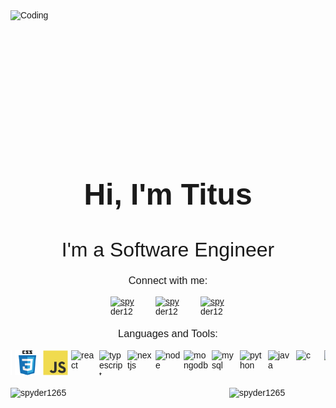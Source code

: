 <div style="
        width: 100%; 
        height: 100%; 
        padding: 0; 
        margin: 0;
        display: flex;
        flex-direction: column;
        justify-content: center;
        align-items: center;
        font-family: 'Franklin Gothic Medium', 'Arial Narrow', Arial, sans-serif;
        overflow-x: hidden;
    "
    >
      <img
        style="
          width: 100%;
          height: 200px;
          object-fit: cover;
        "
        align="left"
        alt="Coding"
        src="https://media.giphy.com/media/RbDKaczqWovIugyJmW/giphy.gif"
      />
        <div
            style="
            width: 100%;            
            padding: 0;
            margin: 0;
            display: flex;
            flex-direction: column;
            justify-content: center;
            align-items: center;
            padding-bottom: 44px;
            "
        >
            <h1
                style="
                font-size: 3rem;
                margin-bottom: -2px;
                "
            >
                Hi, I'm Titus
            </h1>
            <h3
                style="
                font-size: 2rem;
                font-weight: 100;
                margin-bottom: -2px;
                "
            >
                I'm a Software Engineer
            </h3>
            <h3
                style="
                font-weight: 400;
                text-align: center;
                "
            >Connect with me:</h3>
            <div
                style="
                display: flex;
                flex-direction: row;
                justify-content: center;
                align-items: center;
                "
            >
                <a
                href="https://dev.to/titus_likhi_60cac02f22e58"
                target="blank"
                style="
                    margin: 0 1rem;
                    display: flex;
                    flex-direction: row;
                    justify-content: center;
                    align-items: center;
                "
                >
                <img
                    align="center"
                    src="https://raw.githubusercontent.com/rahuldkjain/github-profile-readme-generator/master/src/images/icons/Social/devto.svg"
                    alt="spyder1265"
                    height="30"
                    width="40"
                />
                </a>
                <a
                href="https://www.linkedin.com/in/titus-likhi-ba91781a3/"
                target="blank"
                style="
                    margin: 0 1rem;
                    display: flex;
                    flex-direction: row;
                    justify-content: center;
                    align-items: center;
                "
                >
                <img
                    align="center"
                    src="https://raw.githubusercontent.com/rahuldkjain/github-profile-readme-generator/master/src/images/icons/Social/linked-in-alt.svg"
                    alt="spyder1265"
                    height="30"
                    width="40"
                />
                </a>
                <a
                href="https://www.instagram.com/l.t218/"
                target="blank"
                style="
                    margin: 0 1rem;
                    display: flex;
                    flex-direction: row;
                    justify-content: center;
                    align-items: center;
                "
                >
                <img
                    align="center"
                    src="https://raw.githubusercontent.com/rahuldkjain/github-profile-readme-generator/master/src/images/icons/Social/instagram.svg"
                    alt="spyder1265"
                    height="30"
                    width="40"
                />
                </a>
            </div>
            <h3   
                style="
                font-weight: 400;
                text-align: center;
                margin-top: 20px;
                "
            >
            Languages and Tools:
            </h3>
                        <div
                style="
                display: flex;
                flex-direction: row;
                justify-content: center;
                align-items: center;
                gap: 5px;
                "
            >
                <img src="https://raw.githubusercontent.com/devicons/devicon/master/icons/html5/html5-original-wordmark.svg" alt="html5" width="40" height="40"/> 
                <img src="https://raw.githubusercontent.com/devicons/devicon/master/icons/css3/css3-original-wordmark.svg" alt="css3" width="40" height="40"/> 
                <img src="https://raw.githubusercontent.com/devicons/devicon/master/icons/javascript/javascript-original.svg" alt="javascript" width="40" height="40"/>
                <img src="https://cdn.jsdelivr.net/gh/devicons/devicon/icons/react/react-original.svg" alt="react" width="40" height="40" />
                <img src="https://cdn.jsdelivr.net/gh/devicons/devicon/icons/typescript/typescript-original.svg" alt="typescript" width="40" height="40" />
                <img src="https://cdn.jsdelivr.net/gh/devicons/devicon/icons/nextjs/nextjs-original-wordmark.svg" style="fill: #fff;" alt="nextjs" width="40" height="40" />
                <img src="https://cdn.jsdelivr.net/gh/devicons/devicon/icons/nodejs/nodejs-original-wordmark.svg" alt="node" width="40" height="40" />
                <img src="https://cdn.jsdelivr.net/gh/devicons/devicon/icons/mongodb/mongodb-original-wordmark.svg" alt="mongodb" width="40" height="40" />
                <img src="https://cdn.jsdelivr.net/gh/devicons/devicon/icons/mysql/mysql-original-wordmark.svg" alt="mysql" width="40" height="40" />
                <img src="https://cdn.jsdelivr.net/gh/devicons/devicon/icons/python/python-original-wordmark.svg" alt="python" width="40" height="40" />
                <img src="https://cdn.jsdelivr.net/gh/devicons/devicon/icons/java/java-original-wordmark.svg" alt="java" width="40" height="40" />
                <img src="https://cdn.jsdelivr.net/gh/devicons/devicon/icons/c/c-original.svg" alt="c" width="40" height="40" />
                <img src="https://cdn.jsdelivr.net/gh/devicons/devicon/icons/cplusplus/cplusplus-original.svg" alt="c++" width="40" height="40" />
            </div>
            <div
                style="
                display: flex;
                flex-direction: row;
                justify-content: space-around;
                align-items: center;
                width: 100%;
                margin-top: 20px;
                "
            >
                    <img width=350px height=190px align="left" src="https://github-readme-stats.vercel.app/api/top-langs?username=spyder1265&show_icons=true&locale=en&layout=compact" alt="spyder1265" />
                    <img width=400px align="right" height=190px src="https://github-readme-streak-stats.herokuapp.com/?user=spyder1265&" alt="spyder1265" />
            </div>
        </div>
